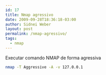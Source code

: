 ```yaml
---
id: 17
title: Nmap agressivo
date: 2009-09-28T18:36:18-03:00
author: Sidnei Weber
layout: post
permalink: /nmap-agressivo/
tags:
  - nmap
---
```

Executar comando NMAP de forma agressiva

```bash
nmap -T Aggressive -A -v 127.0.0.1
```
